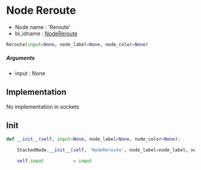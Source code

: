 # Node Reroute

- Node name : 'Reroute'
- bl_idname : [NodeReroute](https://docs.blender.org/api/current/bpy.types.{bl_idname}.html)


``` python
Reroute(input=None, node_label=None, node_color=None)
```
##### Arguments

- input : None

## Implementation

No implementation in sockets

## Init

``` python
def __init__(self, input=None, node_label=None, node_color=None):

    StackedNode.__init__(self, 'NodeReroute', node_label=node_label, node_color=node_color)

    self.input           = input
```
